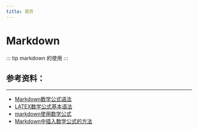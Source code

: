 ```yaml
---
title: 首页
---
```


# Markdown

::: tip 
markdown 的使用
:::

## 参考资料：
***
- [Markdown数学公式语法](https://www.jianshu.com/p/e74eb43960a1)
- [LATEX数学公式基本语法](https://www.cnblogs.com/houkai/p/3399646.html)
- [markdown使用数学公式](https://juejin.im/post/5a6721bd518825733201c4a2)
- [Markdown中插入数学公式的方法](https://blog.csdn.net/xiahouzuoxin/article/details/26478179)



